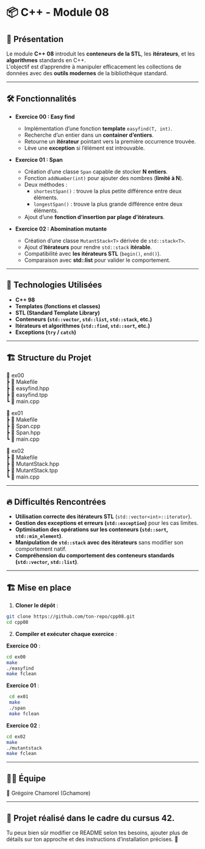 # 📦 C++ - Module 08

## 📝 Présentation

Le module **C++ 08** introduit les **conteneurs de la STL**, les **itérateurs**, et les **algorithmes** standards en C++.  
L'objectif est d’apprendre à manipuler efficacement les collections de données avec des **outils modernes** de la bibliothèque standard.

---

## 🛠️ Fonctionnalités

- **Exercice 00 : Easy find**
  - Implémentation d’une fonction **template** `easyfind(T, int)`.
  - Recherche d’un entier dans un **container d’entiers**.
  - Retourne un **itérateur** pointant vers la première occurrence trouvée.
  - Lève une **exception** si l’élément est introuvable.

- **Exercice 01 : Span**
  - Création d’une classe `Span` capable de stocker **N entiers**.
  - Fonction `addNumber(int)` pour ajouter des nombres (**limité à N**).
  - Deux méthodes :
    - `shortestSpan()` : trouve la plus petite différence entre deux éléments.
    - `longestSpan()` : trouve la plus grande différence entre deux éléments.
  - Ajout d’une **fonction d’insertion par plage d’itérateurs**.

- **Exercice 02 : Abomination mutante**
  - Création d’une classe `MutantStack<T>` dérivée de `std::stack<T>`.
  - Ajout d’**itérateurs** pour rendre `std::stack` **itérable**.
  - Compatibilité avec **les itérateurs STL** (`begin()`, `end()`).
  - Comparaison avec **std::list** pour valider le comportement.

---

## 📌 Technologies Utilisées

- **C++ 98**  
- **Templates (fonctions et classes)**  
- **STL (Standard Template Library)**  
- **Conteneurs (`std::vector`, `std::list`, `std::stack`, etc.)**  
- **Itérateurs et algorithmes (`std::find`, `std::sort`, etc.)**  
- **Exceptions (`try` / `catch`)**  

---

## 🏗️ Structure du Projet

📂 ex00  
┣ 📜 Makefile  
┣ 📜 easyfind.hpp  
┣ 📜 easyfind.tpp  
┗ 📜 main.cpp  

📂 ex01  
┣ 📜 Makefile  
┣ 📜 Span.cpp  
┣ 📜 Span.hpp  
┗ 📜 main.cpp  

📂 ex02  
┣ 📜 Makefile  
┣ 📜 MutantStack.hpp  
┣ 📜 MutantStack.tpp  
┗ 📜 main.cpp  


---

## 🔥 Difficultés Rencontrées

- **Utilisation correcte des itérateurs STL** (`std::vector<int>::iterator`).  
- **Gestion des exceptions et erreurs (`std::exception`)** pour les cas limites.  
- **Optimisation des opérations sur les conteneurs (`std::sort`, `std::min_element`)**.  
- **Manipulation de `std::stack` avec des itérateurs** sans modifier son comportement natif.  
- **Compréhension du comportement des conteneurs standards (`std::vector`, `std::list`)**.  

---

## 🏗️ Mise en place

1. **Cloner le dépôt** :  
  ```bash
  git clone https://github.com/ton-repo/cpp08.git
  cd cpp08
  ```

2. **Compiler et exécuter chaque exercice** :

**Exercice 00** :   
   ```bash
   cd ex00
   make
   ./easyfind
   make fclean
   ```

**Exercice 01** :  
  ```bash
   cd ex01
   make
   ./span
   make fclean
   ```

**Exercice 02** :  
   ```bash
   cd ex02
   make
   ./mutantstack
   make fclean
   ```

---

## 👨‍💻 Équipe  

👤 Grégoire Chamorel (Gchamore)  

---

## 📜 Projet réalisé dans le cadre du cursus 42.  

Tu peux bien sûr modifier ce README selon tes besoins, ajouter plus de détails sur ton approche et des instructions d’installation précises. 🚀  
